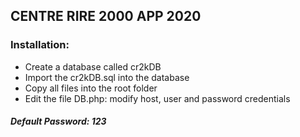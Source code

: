 ## CENTRE RIRE 2000 APP 2020

### Installation:

- Create a database called cr2kDB
- Import the cr2kDB.sql into the database
- Copy all files into the root folder
- Edit the file DB.php: modify host, user and password credentials

##### Default Password: 123